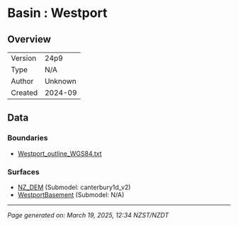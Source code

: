 # Basin : Westport

## Overview
|         |                     |
|---------|---------------------|
| Version | 24p9           |
| Type    | N/A        |
| Author  | Unknown            |
| Created | 2024-09           |


## Data
### Boundaries
- [Westport_outline_WGS84.txt](../../velocity_modelling/Data/STUDENTS_BASINS/Westport_outline_WGS84.txt)

### Surfaces
- [NZ_DEM](../../velocity_modelling/Data/DEM/NZ_DEM_HD.in) (Submodel: canterbury1d_v2)
- [WestportBasement](../../velocity_modelling/Data/STUDENTS_BASINS/Westport_surface_WGS84.txt) (Submodel: N/A)

---
*Page generated on: March 19, 2025, 12:34 NZST/NZDT*
